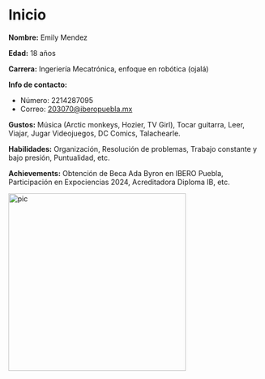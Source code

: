 # Inicio

**Nombre:** Emily Mendez

**Edad:** 18 años

**Carrera:** Ingeriería Mecatrónica, enfoque en robótica (ojalá)

**Info de contacto:**
- Número: 2214287095
- Correo: 203070@iberopuebla.mx

**Gustos:** Música (Arctic monkeys, Hozier, TV Girl), Tocar guitarra, Leer, Viajar, Jugar Videojuegos, DC Comics, Talachearle.

**Habilidades:** Organización, Resolución de problemas, Trabajo constante y bajo presión, Puntualidad, etc.

**Achievements:** Obtención de Beca Ada Byron en IBERO Puebla, Participación en Expociencias 2024, Acreditadora Diploma IB, etc.

<img srs="../recursos/imgs/emilypic_1.jpeg" alt="pic" width="350">
